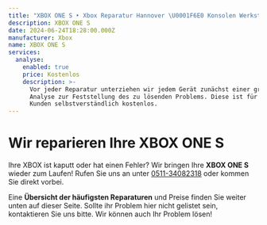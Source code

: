 ```yaml
---
title: "XBOX ONE S ‣ Xbox Reparatur Hannover \U0001F6E0️ Konsolen Werkstatt"
description: XBOX ONE S
date: 2024-06-24T18:28:00.000Z
manufacturer: Xbox
name: XBOX ONE S
services:
  analyse:
    enabled: true
    price: Kostenlos
    description: >-
      Vor jeder Reparatur unterziehen wir jedem Gerät zunächst einer gründlichen
      Analyse zur Feststellung des zu lösenden Problems. Diese ist für unsere
      Kunden selbstverständlich kostenlos.
---
```

# Wir reparieren Ihre XBOX ONE S

Ihre XBOX ist kaputt oder hat einen Fehler? Wir bringen Ihre **XBOX ONE S** wieder zum Laufen! Rufen Sie uns an unter [0511-34082318](tel:051134082318) oder kommen Sie direkt vorbei.

Eine **Übersicht der häufigsten Reparaturen** und Preise finden Sie weiter unten auf dieser Seite. Sollte ihr Problem hier nicht gelistet sein, kontaktieren Sie uns bitte. Wir können auch Ihr Problem lösen!
